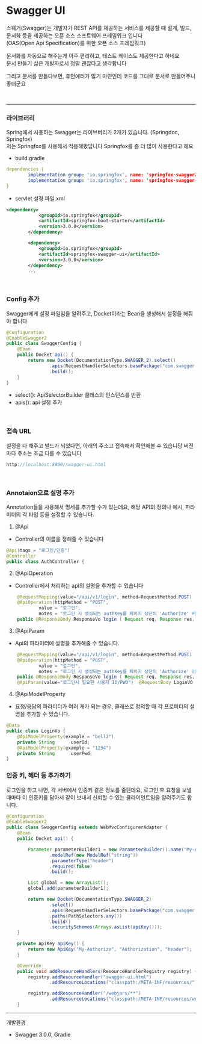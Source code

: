 # Swagger UI

스웨거(Swagger)는 개발자가 REST API를 제공하는 서비스를 제공할 때 설계, 빌드, 문서화 등을 제공하는 오픈 소스 소프트웨어 프레임워크 입니다 <br>
(OAS(Open Api Specification)를 위한 오픈 소스 프레임워크)
<br>

문서화를 자동으로 해주는게 아주 편리하고, 테스트 케이스도 제공한다고 하네요 <br>
문서 만들기 싫은 개발자로서 정말 괜찮다고 생각합니다

그리고 문서를 만들다보면, 휴먼에러가 많기 마련인데 코드를 그대로 문서로 만들어주니 좋더군요

<br>

---

### 라이브러리
Spring에서 사용하는 Swagger는 라이브버리가 2개가 있습니다. (Springdoc, Springfox) 
<br>
저는 Springfox를 사용해서 적용해봤답니다
Springfox를 좀 더 많이 사용한다고 해요

- build.gradle
```yaml
dependencies {
		implementation group: 'io.springfox', name: 'springfox-swagger2', version: '2.6.1'
        implementation group: 'io.springfox', name: 'springfox-swagger-ui', version: '2.6.1'
}
```
- servlet 설정 파일.xml
```xml
<dependency>
			<groupId>io.springfox</groupId>
			<artifactId>springfox-boot-starter</artifactId>
			<version>3.0.0</version>
		</dependency>

		<dependency>
			<groupId>io.springfox</groupId>
			<artifactId>springfox-swagger-ui</artifactId>
			<version>3.0.0</version>
		</dependency>
        ...
```
<br>

### Config 추가
Swagger에게 설정 파일임을 알려주고, Docket이라는 Bean을 생성해서 설정을 해줘야 합니다

```java
@Configuration
@EnableSwagger2
public class SwaggerConfig {
    @Bean
    public Docket api() {
        return new Docket(DocumentationType.SWAGGER_2).select()
                .apis(RequestHandlerSelectors.basePackage("com.swagger.test")).paths(PathSelectors.any())
                .build();
    }
}
```

- select(): ApiSelectorBuilder 클래스의 인스턴스를 반환
- apis(): api 설정 추가

<br>

### 접속 URL
설정을 다 해주고 빌드가 되었다면, 아래의 주소고 접속해서 확인해볼 수 있습니당
버전마다 주소는 조금 다를 수 있습니다

```java
http://localhost:8080/swagger-ui.html
```
<br>

### Annotaion으로 설명 추가
Annotation들을 사용해서 명세를 추가할 수가 있는데요, 해당 API의 정의나 예시, 파라미터의 각 타입 등을 설정할 수 있습니다.

1. @Api
- Controller의 이름을 정해줄 수 있습니다

```java
@Api(tags = "로그인/인증")
@Controller
public class AuthController {
```


2. @ApiOperation
- Controller에서 처리하는 api의 설명을 추가할 수 있습니다
  
```java
	@RequestMapping(value="/api/v1/login", method=RequestMethod.POST)
	@ApiOperation(httpMethod = "POST",
			value = "로그인",
			notes = "로그인 시 생성되는 authKey를 페이지 상단의 'Authorize' 버튼을 클릭 후 입력하면 전역으로 사용할 수 있습니다.")
	public @ResponseBody ResponseVo login ( Request req, Response res, @RequestBody LoginVo lv)
```
3. @ApiParam
- Api의 파라미터에 설명을 추가해줄 수 있습니다.
  
```java
	@RequestMapping(value="/api/v1/login", method=RequestMethod.POST)
	@ApiOperation(httpMethod = "POST",
			value = "로그인",
			notes = "로그인 시 생성되는 authKey를 페이지 상단의 'Authorize' 버튼을 클릭 후 입력하면 전역으로 사용할 수 있습니다.")
	public @ResponseBody ResponseVo login ( Request req, Response res, 
    @ApiParam(value="로그인시 필요한 사용자 ID/PWD")  @RequestBody LoginVO lv)
```

4.  @ApiModelProperty
- 요청/응답의 파라미터가 여러 개가 되는 경우, 클래쓰로 정의할 때 각 프로퍼티의 설명을 추가할 수 있습니다.
  
```java
@Data
public class LoginVo {
	@ApiModelProperty(example = "bell2")
	private String 		userId;
	@ApiModelProperty(example = "1234")
	private String 		userPwd;
}
```

### 인증 키, 헤더 등 추가하기
로그인을 하고 나면, 각 서버에서 인증키 같은 정보를 줄텐데요, 로그인 후 요청을 보낼 때마다 이 인증키를 담아서 같이 보내서 신뢰할 수 있는 클라이언트임을 알려주기도 합니다.

```java
@Configuration
@EnableSwagger2
public class SwaggerConfig extends WebMvcConfigurerAdapter {
    @Bean
    public Docket api() {

        Parameter parameterBuilder1 = new ParameterBuilder().name("My-Authorize").description("Access Token")
                .modelRef(new ModelRef("string"))
                .parameterType("header")
                .required(false)
                .build();

        List global = new ArrayList();
        global.add(parameterBuilder1);

        return new Docket(DocumentationType.SWAGGER_2)
                .select()
                .apis(RequestHandlerSelectors.basePackage("com.swagger.test"))
                .paths(PathSelectors.any())
                .build()
                .securitySchemes(Arrays.asList(apiKey()));
    }

    private ApiKey apiKey() {
        return new ApiKey("My-Authorize", "Authorization", "header");
    }

    @Override
    public void addResourceHandlers(ResourceHandlerRegistry registry) {
        registry.addResourceHandler("swagger-ui.html")
                .addResourceLocations("classpath:/META-INF/resources/");

        registry.addResourceHandler("/webjars/**")
                .addResourceLocations("classpath:/META-INF/resources/webjars/");
    }
```


---

개발환경
- Swagger 3.0.0, Gradle